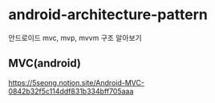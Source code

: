 # android-architecture-pattern
안드로이드 mvc, mvp, mvvm 구조 알아보기

## MVC(android)
https://5seong.notion.site/Android-MVC-0842b32f5c114ddf831b334bff705aaa
